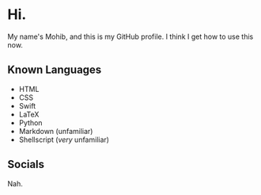 # Hi.

My name's Mohib, and this is my GitHub profile. I think I get how to use this now.

## Known Languages

* HTML
* CSS
* Swift
* LaTeX
* Python
* Markdown (unfamiliar)
* Shellscript (*very* unfamiliar)

## Socials

Nah.
